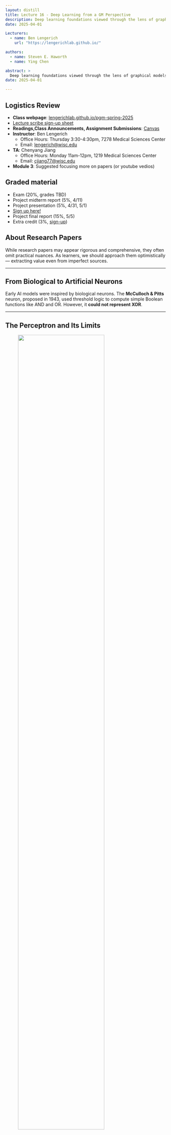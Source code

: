 ```yaml
---
layout: distill
title: Lecture 16 - Deep Learning from a GM Perspective
description: Deep learning foundations viewed through the lens of graphical models, covering perceptrons, neural networks, backpropagation, and probabilistic interpretations.
date: 2025-04-01

Lecturers:
  - name: Ben Lengerich
    url: "https://lengerichlab.github.io/"

authors:
  - name: Steven E. Haworth
  - name: Ying Chen

abstract: >
  Deep learning foundations viewed through the lens of graphical models, covering perceptrons, neural networks, backpropagation, and probabilistic interpretations.
date: 2025-04-01

---
```




## Logistics Review

- **Class webpage**: [lengerichlab.github.io/pgm-spring-2025](https://lengerichlab.github.io/pgm-spring-2025)
- [Lecture scribe sign-up sheet](https://docs.google.com/spreadsheets/d/1-Mj0MwkSxidVe-HfnMZyUIk4N8cwMeuGzEYTrgDjKqk/edit?gid=0)
- **Readings,Class Announcements, Assignment Submissions**: [Canvas](https://canvas.wisc.edu/courses/447453)
- **Instructor**: Ben Lengerich
  - Office Hours: Thursday 3:30-4:30pm, 7278 Medical Sciences Center
  - Email: [lengerich@wisc.edu](mailto:lengerich@wisc.edu)
- **TA**: Chenyang Jiang
  - Office Hours: Monday 11am-12pm, 1219 Medical Sciences Center
  - Email: [cjiang77@wisc.edu](mailto:cjiang77@wisc.edu)
- **Module 3**: Suggested focusing more on papers (or youtube vedios)

## Graded material

- Exam (20%, grades TBD)
- Project midterm report (5%, 4/11)
-  Project presentation (5%, 4/31, 5/1)
  - [Sign up here!](https://docs.google.com/spreadsheets/d/1ZRhn7_ESWGQRcdXahAdlHdoAW1gGG5UZbM98teQQpfY/edit?gid=0#gid=0)
- Project final report (15%, 5/5) 
- Extra credit (3%, [sign-up](https://docs.google.com/spreadsheets/d/1-Mj0MwkSxidVe-HfnMZyUIk4N8cwMeuGzEYTrgDjKqk/edit?gid=0#gid=0))

## About Research Papers

While research papers may appear rigorous and comprehensive, they often omit practical nuances. As learners, we should approach them optimistically — extracting value even from imperfect sources.

---

## From Biological to Artificial Neurons

Early AI models were inspired by biological neurons. The **McCulloch & Pitts** neuron, proposed in 1943, used threshold logic to compute simple Boolean functions like AND and OR. However, it **could not represent XOR**.

---

## The Perceptron and Its Limits

<figure id="perceptron" class="l-body-outset">
<div class="row">
  <div class="col three">
    <img src="{{ '/assets/img/notes/lecture-15/perceptron.png'| relative_url }}" 
         style="width:80%; max-width:800px;" />
  </div>
</div>
</figure>

The perceptron extended MP neurons by introducing **weighted inputs** and **activation functions** (like sigmoid):
$$
f(x) = \sigma(w^\top x + b)
$$
This model supports gradient-based learning for functions like:

$$
Y \sim \mathcal{N}(f(x), \Sigma) \Rightarrow \arg\min_w \sum_i \left(y_i - f(x_i; w)\right)^2
$$

### Why XOR Cannot Be Represented

Suppose XOR could be represented by a single-layer perceptron. Then:

- \( \sigma(w_1 + w_2) < \theta \) for input (1,1)
- \( \sigma(w_1) \geq \theta \), \( \sigma(w_2) \geq \theta \) for inputs (1,0), (0,1)

Adding the latter two contradicts the first — **no linear decision boundary exists**.

---

## Multi-Layer Perceptrons (MLP)

<figure id="MLP" class="l-body-outset">
<div class="row">
  <div class="col three">
    <img src="{{ '/assets/img/notes/lecture-15/NN.png'| relative_url }}" 
         style="width:80%; max-width:800px;" />
  </div>
</div>
</figure>

To model non-linear functions like XOR, **multi-layer perceptrons** are introduced:

- **Input Layer** \( x \)
- **Hidden Layer(s)**: \( h = \sigma(Wx + b) \)
- **Output Layer**: \( \hat{y} = W' h + b' \)

This architecture allows **hierarchical feature extraction** and can represent any continuous function under mild assumptions.

---

## Backpropagation

Neural networks are compositions of differentiable functions:

$$
L = \ell(f_3(f_2(f_1(x))))
$$


The gradient is computed via **reverse-mode autodiff**:

$$
\frac{dL}{dx} = \frac{dL}{df_3} \cdot \frac{df_3}{df_2} \cdot \frac{df_2}{df_1} \cdot \frac{df_1}{dx}
$$
This process is the core of **backpropagation**, enabling scalable training of deep networks.

---

## Graphical Models vs. Deep Nets

| Graphical Models (GMs)        | Deep Neural Networks (DNNs)   |
| ----------------------------- | ----------------------------- |
| Probabilistic semantics       | Function approximation        |
| Explicit latent variables     | Learned intermediate features |
| Inference via message passing | Learning via SGD              |

While GMs offer **interpretability**, DNNs provide **flexibility and scalability**. Hybrid models aim to combine both strengths.

---

## Probabilistic Neural Nets

### Restricted Boltzmann Machines (RBM)

<figure id="RBM" class="l-body-outset">
  <div class="row">
    <div class="col three">
      <img src="{{ 'assets/img/notes/lecture-15/RBM.png' | relative_url }}" 
           style="width:80%; max-width:800px;" />
    </div>
  </div>
  </figure>

An RBM is an undirected graphical model with visible \( v \) and hidden \( h \) units:

$$
P(v, h) \propto e^{-E(v, h)}, \quad E(v, h) = -v^\top W h - a^\top v - b^\top h
$$


RBMs are trained using **contrastive divergence**, and serve as building blocks for deeper models.

---

### Deep Belief Networks (DBN)

<figure id="DBN" class="l-body-outset">
  <div class="row">
    <div class="col three">
      <img src="{{ 'assets/img/notes/lecture-15/DBN.png' | relative_url }}" 
           style="width:80%; max-width:800px;" />
    </div>
  </div>
  </figure>


DBNs stack multiple RBMs and apply **layer-wise pretraining**, followed by supervised fine-tuning. They offer a probabilistic view of deep learning, with each layer capturing increasingly abstract representations.

<figure id="pretraining" class="l-body-outset">
  <div class="row">
    <div class="col three">
      <img src="{{ 'assets/img/notes/lecture-15/pretraining.png' | relative_url }}" 
           style="width:80%; max-width:800px;" />
    </div>
  </div>
  </figure>


---

## NNs and GMs: Complementary Perspectives

Neural nets and graphical models can enhance each other:

- [Graves et al., 2013]^[bib:graves2013speech]: combined RNNs with probabilistic modeling for speech recognition.
- [Collobert & Weston, 2011]^[bib:collobert2011natural]: integrated word embeddings with CRFs for NLP.

---

## References

- Toosi, A. N., & others. *A review on AI history*. 2021. [Link](https://linkinghub.elsevier.com/retrieve/pii/S1556859821000535)
- Graves et al., 2013
- Collobert & Weston, 2011

























